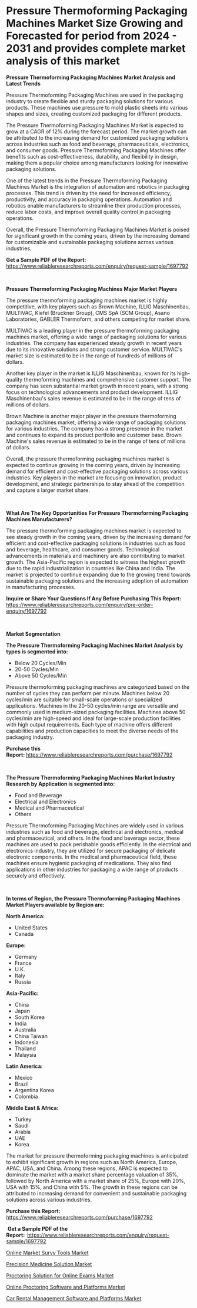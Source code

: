 <p><h1>Pressure Thermoforming Packaging Machines Market Size Growing and Forecasted for period from 2024 - 2031 and provides complete market analysis of this market</h1></p><p><strong>Pressure Thermoforming Packaging Machines Market Analysis and Latest Trends</strong></p>
<p><p>Pressure Thermoforming Packaging Machines are used in the packaging industry to create flexible and sturdy packaging solutions for various products. These machines use pressure to mold plastic sheets into various shapes and sizes, creating customized packaging for different products. </p><p>The Pressure Thermoforming Packaging Machines Market is expected to grow at a CAGR of 12% during the forecast period. The market growth can be attributed to the increasing demand for customized packaging solutions across industries such as food and beverage, pharmaceuticals, electronics, and consumer goods. Pressure Thermoforming Packaging Machines offer benefits such as cost-effectiveness, durability, and flexibility in design, making them a popular choice among manufacturers looking for innovative packaging solutions.</p><p>One of the latest trends in the Pressure Thermoforming Packaging Machines Market is the integration of automation and robotics in packaging processes. This trend is driven by the need for increased efficiency, productivity, and accuracy in packaging operations. Automation and robotics enable manufacturers to streamline their production processes, reduce labor costs, and improve overall quality control in packaging operations.</p><p>Overall, the Pressure Thermoforming Packaging Machines Market is poised for significant growth in the coming years, driven by the increasing demand for customizable and sustainable packaging solutions across various industries.</p></p>
<p><strong>Get a Sample PDF of the Report:&nbsp;</strong> <a href="https://www.reliableresearchreports.com/enquiry/request-sample/1697792">https://www.reliableresearchreports.com/enquiry/request-sample/1697792</a></p>
<p>&nbsp;</p>
<p><strong>Pressure Thermoforming Packaging Machines Major Market Players</strong></p>
<p><p>The pressure thermoforming packaging machines market is highly competitive, with key players such as Brown Machine, ILLIG Maschinenbau, MULTIVAC, Kiefel (Bruckner Group), CMS SpA (SCM Group), Asano Laboratories, GABLER Thermoform, and others competing for market share.</p><p>MULTIVAC is a leading player in the pressure thermoforming packaging machines market, offering a wide range of packaging solutions for various industries. The company has experienced steady growth in recent years due to its innovative solutions and strong customer service. MULTIVAC's market size is estimated to be in the range of hundreds of millions of dollars.</p><p>Another key player in the market is ILLIG Maschinenbau, known for its high-quality thermoforming machines and comprehensive customer support. The company has seen substantial market growth in recent years, with a strong focus on technological advancements and product development. ILLIG Maschinenbau's sales revenue is estimated to be in the range of tens of millions of dollars.</p><p>Brown Machine is another major player in the pressure thermoforming packaging machines market, offering a wide range of packaging solutions for various industries. The company has a strong presence in the market and continues to expand its product portfolio and customer base. Brown Machine's sales revenue is estimated to be in the range of tens of millions of dollars.</p><p>Overall, the pressure thermoforming packaging machines market is expected to continue growing in the coming years, driven by increasing demand for efficient and cost-effective packaging solutions across various industries. Key players in the market are focusing on innovation, product development, and strategic partnerships to stay ahead of the competition and capture a larger market share.</p></p>
<p>&nbsp;</p>
<p><strong>What Are The Key Opportunities For Pressure Thermoforming Packaging Machines Manufacturers?</strong></p>
<p><p>The pressure thermoforming packaging machines market is expected to see steady growth in the coming years, driven by the increasing demand for efficient and cost-effective packaging solutions in industries such as food and beverage, healthcare, and consumer goods. Technological advancements in materials and machinery are also contributing to market growth. The Asia-Pacific region is expected to witness the highest growth due to the rapid industrialization in countries like China and India. The market is projected to continue expanding due to the growing trend towards sustainable packaging solutions and the increasing adoption of automation in manufacturing processes.</p></p>
<p><strong>Inquire or Share Your Questions If Any Before Purchasing This Report:</strong> <a href="https://www.reliableresearchreports.com/enquiry/pre-order-enquiry/1697792">https://www.reliableresearchreports.com/enquiry/pre-order-enquiry/1697792</a></p>
<p>&nbsp;</p>
<p><strong>Market Segmentation</strong></p>
<p><strong>The Pressure Thermoforming Packaging Machines Market Analysis by types is segmented into:</strong></p>
<p><ul><li>Below 20 Cycles/Min</li><li>20-50 Cycles/Min</li><li>Above 50 Cycles/Min</li></ul></p>
<p><p>Pressure thermoforming packaging machines are categorized based on the number of cycles they can perform per minute. Machines below 20 cycles/min are suitable for small-scale operations or specialized applications. Machines in the 20-50 cycles/min range are versatile and commonly used in medium-sized packaging facilities. Machines above 50 cycles/min are high-speed and ideal for large-scale production facilities with high output requirements. Each type of machine offers different capabilities and production capacities to meet the diverse needs of the packaging industry.</p></p>
<p><strong>Purchase this Report:&nbsp;</strong><a href="https://www.reliableresearchreports.com/purchase/1697792">https://www.reliableresearchreports.com/purchase/1697792</a></p>
<p>&nbsp;</p>
<p><strong>The Pressure Thermoforming Packaging Machines Market Industry Research by Application is segmented into:</strong></p>
<p><ul><li>Food and Beverage</li><li>Electrical and Electronics</li><li>Medical and Pharmaceutical</li><li>Others</li></ul></p>
<p><p>Pressure Thermoforming Packaging Machines are widely used in various industries such as food and beverage, electrical and electronics, medical and pharmaceutical, and others. In the food and beverage sector, these machines are used to pack perishable goods efficiently. In the electrical and electronics industry, they are utilized for secure packaging of delicate electronic components. In the medical and pharmaceutical field, these machines ensure hygienic packaging of medications. They also find applications in other industries for packaging a wide range of products securely and effectively.</p></p>
<p>&nbsp;</p>
<p><strong>In terms of Region, the Pressure Thermoforming Packaging Machines Market Players available by Region are:</strong></p>
<p>
    <p> <strong> North America: </strong>
        <ul>
            <li>United States</li>
            <li>Canada</li>
        </ul>
        </p> 
    <p> <strong> Europe: </strong>
        <ul>
            <li>Germany</li>
            <li>France</li>
            <li>U.K.</li>
            <li>Italy</li>
            <li>Russia</li>
        </ul>
        </p> 
    <p> <strong> Asia-Pacific: </strong>
        <ul>
            <li>China</li>
            <li>Japan</li>
            <li>South Korea</li>
            <li>India</li>
            <li>Australia</li>
            <li>China Taiwan</li>
            <li>Indonesia</li>
            <li>Thailand</li>
            <li>Malaysia</li>
        </ul>
        </p> 
    <p> <strong> Latin America: </strong>
        <ul>
            <li>Mexico</li>
            <li>Brazil</li>
            <li>Argentina Korea</li>
            <li>Colombia</li>
        </ul>
        </p> 
    <p> <strong> Middle East & Africa: </strong>
        <ul>
            <li>Turkey</li>
            <li>Saudi</li>
            <li>Arabia</li>
            <li>UAE</li>
            <li>Korea</li>
        </ul>
    </p>
    </p>
<p><p>The market for pressure thermoforming packaging machines is anticipated to exhibit significant growth in regions such as North America, Europe, APAC, USA, and China. Among these regions, APAC is expected to dominate the market with a market share percentage valuation of 35%, followed by North America with a market share of 25%, Europe with 20%, USA with 15%, and China with 5%. The growth in these regions can be attributed to increasing demand for convenient and sustainable packaging solutions across various industries.</p></p>
<p><strong>Purchase this Report: </strong><a href="https://www.reliableresearchreports.com/purchase/1697792">https://www.reliableresearchreports.com/purchase/1697792</a></p>
<p>&nbsp;<strong>Get a Sample PDF of the Report:&nbsp;&nbsp;</strong><a href="https://www.reliableresearchreports.com/enquiry/request-sample/1697792">https://www.reliableresearchreports.com/enquiry/request-sample/1697792</a></p>
<p><strong></strong></p>
<p><p><a href="https://medium.com/@elvirabogdani08/online-market-survy-tools-market-insight-market-trends-growth-forecasted-from-2024-to-2031-31336703fa80">Online Market Survy Tools Market</a></p><p><a href="https://medium.com/@scottford2001/precision-medicine-solution-nbsp-market-focuses-on-market-share-size-and-projected-forecast-till-e26e4e4ba1d2">Precision Medicine Solution Market</a></p><p><a href="https://medium.com/@angelaarnold1941/proctoring-solution-for-online-exams-market-research-report-its-history-and-forecast-2024-to-2031-be4fdb284a9e">Proctoring Solution for Online Exams Market</a></p><p><a href="https://medium.com/@angelaarnold1941/online-proctoring-software-and-platforms-market-analysis-its-cagr-market-segmentation-and-global-8efb63311e7e">Online Proctoring Software and Platforms Market</a></p><p><a href="https://medium.com/@elvirabogdani08/car-rental-management-software-and-platforms-market-size-market-outlook-and-market-forecast-2024-edea18a669a7">Car Rental Management Software and Platforms Market</a></p></p>